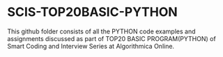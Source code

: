 # SCIS-TOP20BASIC-PYTHON

This github folder consists of all the PYTHON code examples and assignments discussed as part of TOP20 BASIC PROGRAM(PYTHON) of Smart Coding and Interview Series at Algorithmica Online.
